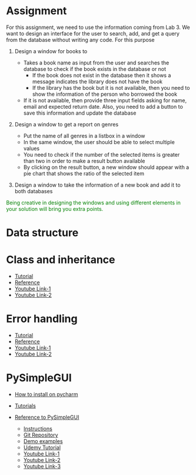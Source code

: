 # Assignment

For this assignment, we need to use the information coming from Lab 3. We want to design an interface for the user to search, add, and get a query from the database without writing any code. For this purpose

1. Design a window for books to
   * Takes a book name as input from the user and searches the database to check if the book exists in the database or not
        * If the book does not exist in the database then it shows a message indicates the library does not have the book
        * If the library has the book but it is not available, then you need to show the information of the person who borrowed the book
   * If it is not available, then provide three input fields asking for name, email and expected return date. Also, you need to add a button to save this information and update the database

2. Design a window to get a report on genres
   * Put the name of all genres in a listbox in a window
   * In the same window, the user should be able to select multiple values
   * You need to check if the number of the selected items is greater than two in order to make a result button available
   * By clicking on the result button, a new window should appear with a pie chart that shows the ratio of the selected item

3. Design a window to take the information of a new book and add it to both databases


<span style="color: green"> Being creative in designing the windows and using different elements in your solution will bring you extra points. </span>


# Data structure

# Class and inheritance
* [Tutorial](/instructions/Classes.md)
* [Reference]()
* [Youtube Link-1]()
* [Youtube Link-2]()

# Error handling 
* [Tutorial](/instructions/Errors.md)
* [Reference]()
* [Youtube Link-1]()
* [Youtube Link-2]()

# PySimpleGUI

* [How to install on pycharm](/instructions/Installation.md)
* [Tutorials](/instructions/Tutorials.md)
* [Reference to PySimpleGUI](README.md)

    * [Instructions](https://www.pysimplegui.org/en/latest/)
    * [Git Repository](https://github.com/PySimpleGUI/PySimpleGUI)
    * [Demo examples](https://github.com/PySimpleGUI/PySimpleGUI/tree/master/DemoPrograms)
    * [Udemy Tutorial](https://www.udemy.com/course/pysimplegui/?couponCode=07860559FF2298EF51E7)
    * [Youtube Link-1](https://www.youtube.com/watch?v=-_z2RPAH0Qk&t=44s&ab_channel=RealPython)
    * [Youtube Link-2](https://www.youtube.com/watch?v=NzSCNjn4_RI&ab_channel=NeuralNine)
    * [Youtube Link-3](https://www.youtube.com/watch?v=LzCfNanQ_9c&t=94s&ab_channel=CodingIsFun)




